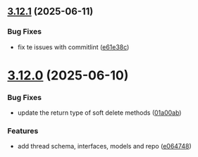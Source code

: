 ## [3.12.1](https://github.com/TogetherCrew/mongo-lib/compare/v3.12.0...v3.12.1) (2025-06-11)


### Bug Fixes

* fix te issues with commitlint ([e61e38c](https://github.com/TogetherCrew/mongo-lib/commit/e61e38c2473fbedf85d9bd1c2c1dcca2e391486b))

# [3.12.0](https://github.com/TogetherCrew/mongo-lib/compare/v3.11.0...v3.12.0) (2025-06-10)


### Bug Fixes

* update the return type of soft delete methods ([01a00ab](https://github.com/TogetherCrew/mongo-lib/commit/01a00abcd422106ae7076cfc0f9ebedff0998cc0))


### Features

* add thread schema, interfaces, models and repo ([e064748](https://github.com/TogetherCrew/mongo-lib/commit/e064748fce8863b7fe5b2b766e07323413e57507))

